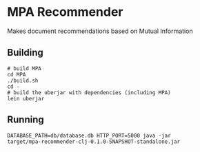 # MPA Recommender

Makes document recommendations based on Mutual Information

## Building

```
# build MPA
cd MPA
./build.sh
cd -
# build the uberjar with dependencies (including MPA)
lein uberjar
```

## Running

```
DATABASE_PATH=db/database.db HTTP_PORT=5000 java -jar
target/mpa-recommender-clj-0.1.0-SNAPSHOT-standalone.jar
```
